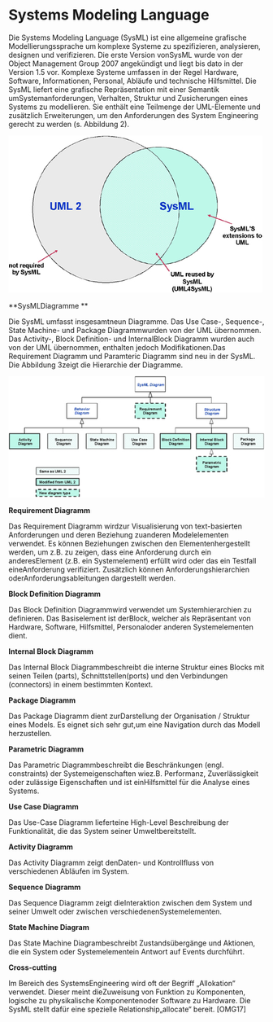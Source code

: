 # Systems Modeling Language

Die Systems Modeling Language (SysML) ist eine allgemeine grafische Modellierungssprache um komplexe Systeme zu spezifizieren, analysieren, designen und verifizieren. Die erste Version vonSysML wurde von der Object Management Group 2007 angekündigt und liegt bis dato in der Version 1.5 vor. Komplexe Systeme umfassen in der Regel Hardware, Software, Informationen, Personal, Abläufe und technische Hilfsmittel. Die SysML liefert eine grafische Repräsentation mit einer Semantik umSystemanforderungen, Verhalten, Struktur und Zusicherungen eines Systems zu modellieren. Sie enthält eine Teilmenge der UML-Elemente und zusätzlich Erweiterungen, um den Anforderungen des System Engineering gerecht zu werden (s. Abbildung 2).

![](..\assets\schnittmenge_uml_sysml.jpg)

**SysMLDiagramme **

Die SysML umfasst insgesamtneun Diagramme. Das Use Case-, Sequence-, State Machine- und Package Diagrammwurden von der UML übernommen. Das Activity-, Block Definition- und InternalBlock Diagramm wurden auch von der UML übernommen, enthalten jedoch Modifikationen.Das Requirement Diagramm und Paramteric Diagramm sind neu in der SysML. Die Abbildung 3zeigt die Hierarchie der Diagramme.

![](..\assets\sysml_diagramme.jpg)

**Requirement Diagramm**

Das Requirement Diagramm wirdzur Visualisierung von text-basierten Anforderungen und deren Beziehung zuanderen Modelelementen verwendet. Es können Beziehungen zwischen den Elementenhergestellt werden, um z.B. zu zeigen, dass eine Anforderung durch ein anderesElement (z.B. ein Systemelement) erfüllt wird oder das ein Testfall eineAnforderung verifiziert. Zusätzlich können Anforderungshierarchien oderAnforderungsableitungen dargestellt werden. 

**Block Definition Diagramm**

Das Block Definition Diagrammwird verwendet um Systemhierarchien zu definieren. Das Basiselement ist derBlock, welcher als Repräsentant von Hardware, Software, Hilfsmittel, Personaloder anderen Systemelementen dient.

**Internal Block Diagramm**

Das Internal Block Diagrammbeschreibt die interne Struktur eines Blocks mit seinen Teilen (parts), Schnittstellen(ports) und den Verbindungen (connectors) in einem bestimmten Kontext.

**Package Diagramm**

Das Package Diagramm dient zurDarstellung der Organisation / Struktur eines Models. Es eignet sich sehr gut,um eine Navigation durch das Modell herzustellen.

**Parametric Diagramm**

Das Parametric Diagrammbeschreibt die Beschränkungen (engl. constraints) der Systemeigenschaften wiez.B. Performanz, Zuverlässigkeit oder zulässige Eigenschaften und ist einHilfsmittel für die Analyse eines Systems.

**Use Case Diagramm**

Das Use-Case Diagramm lieferteine High-Level Beschreibung der Funktionalität, die das System seiner Umweltbereitstellt.

**Activity Diagramm**

Das Activity Diagramm zeigt denDaten- und Kontrollfluss von verschiedenen Abläufen im System.

**Sequence Diagramm**

Das Sequence Diagramm zeigt dieInteraktion zwischen dem System und seiner Umwelt oder zwischen verschiedenenSystemelementen.

**State Machine Diagram**

Das State Machine Diagrambeschreibt Zustandsübergänge und Aktionen, die ein System oder Systemelementein Antwort auf Events durchführt. 

**Cross-cutting**

Im Bereich des SystemsEngineering wird oft der Begriff „Allokation“ verwendet. Dieser meint dieZuweisung von Funktion zu Komponenten, logische zu physikalische Komponentenoder Software zu Hardware. Die SysML stellt dafür eine spezielle Relationship„allocate“ bereit. [OMG17]